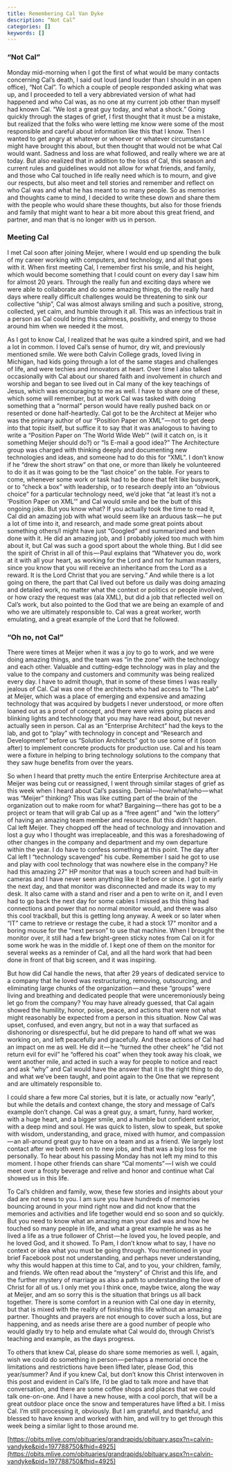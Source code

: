 ```yaml
---
title: Remembering Cal Van Dyke
description: “Not Cal”
categories: []
keywords: []
---
```


### “Not Cal”

Monday mid-morning when I got the first of what would be many contacts concerning Cal’s death, I said out loud (and louder than I should in an open office), “Not Cal”. To which a couple of people responded asking what was up, and I proceeded to tell a very abbreviated version of what had happened and who Cal was, as no one at my current job other than myself had known Cal. “We lost a great guy today, and what a shock.” Going quickly through the stages of grief, I first thought that it must be a mistake, but realized that the folks who were letting me know were some of the most responsible and careful about information like this that I know. Then I wanted to get angry at whatever or whoever or whatever circumstance might have brought this about, but then thought that would not be what Cal would want. Sadness and loss are what followed, and really where we are at today. But also realized that in addition to the loss of Cal, this season and current rules and guidelines would not allow for what friends, and family, and those who Cal touched in life really need which is to mourn, and give our respects, but also meet and tell stories and remember and reflect on who Cal was and what he has meant to so many people. So as memories and thoughts came to mind, I decided to write these down and share them with the people who would share these thoughts, but also for those friends and family that might want to hear a bit more about this great friend, and partner, and man that is no longer with us in person.

### Meeting Cal

I met Cal soon after joining Meijer, where I would end up spending the bulk of my career working with computers, and technology, and all that goes with it. When first meeting Cal, I remember first his smile, and his height, which would become something that I could count on every day I saw him for almost 20 years. Through the really fun and exciting days where we were able to collaborate and do some amazing things, do the really hard days where really difficult challenges would be threatening to sink our collective “ship”, Cal was almost always smiling and such a positive, strong, collected, yet calm, and humble through it all. This was an infectious trait in a person as Cal could bring this calmness, positivity, and energy to those around him when we needed it the most.

As I got to know Cal, I realized that he was quite a kindred spirit, and we had a lot in common. I loved Cal’s sense of humor, dry wit, and previously mentioned smile. We were both Calvin College grads, loved living in Michigan, had kids going through a lot of the same stages and challenges of life, and were techies and innovators at heart. Over time I also talked occasionally with Cal about our shared faith and involvement in church and worship and began to see lived out in Cal many of the key teachings of Jesus, which was encouraging to me as well. I have to share one of these, which some will remember, but at work Cal was tasked with doing something that a “normal” person would have really pushed back on or resented or done half-heartedly. Cal got to be the Architect at Meijer who was the primary author of our “Position Paper on XML” — not to get deep into that topic itself, but suffice it to say that it was analogous to having to write a “Position Paper on ‘The World Wide Web’” (will it catch on, is it something Meijer should do?) or “Is E-mail a good idea?” The Architecture group was charged with thinking deeply and documenting new technologies and ideas, and someone had to do this for “XML”. I don’t know if he “drew the short straw” on that one, or more than likely he volunteered to do it as it was going to be the “last choice” on the table. For years to come, whenever some work or task had to be done that felt like busywork, or to “check a box” with leadership, or to research deeply into an “obvious choice” for a particular technology need, we’d joke that “at least it’s not a ‘Position Paper on XML’” and Cal would smile and be the butt of this ongoing joke. But you know what? If you actually took the time to read it, Cal did an amazing job with what would seem like an arduous task — he put a lot of time into it, and research, and made some great points about something others/I might have just “Googled” and summarized and been done with it. He did an amazing job, and I probably joked too much with him about it, but Cal was such a good sport about the whole thing. But I did see the spirit of Christ in all of this — Paul explains that “Whatever you do, work at it with all your heart, as working for the Lord and not for human masters, since you know that you will receive an inheritance from the Lord as a reward. It is the Lord Christ that you are serving.” And while there is a lot going on there, the part that Cal lived out before us daily was doing amazing and detailed work, no matter what the context or politics or people involved, or how crazy the request was (ala XML), but did a job that reflected well on Cal’s work, but also pointed to the God that we are being an example of and who we are ultimately responsible to. Cal was a great worker, worth emulating, and a great example of the Lord that he followed.

### “Oh no, not Cal”

There were times at Meijer when it was a joy to go to work, and we were doing amazing things, and the team was “in the zone” with the technology and each other. Valuable and cutting-edge technology was in play and the value to the company and customers and community was being realized every day. I have to admit though, that in some of these times I was really jealous of Cal. Cal was one of the architects who had access to “The Lab” at Meijer, which was a place of emerging and expensive and amazing technology that was acquired by budgets I never understood, or more often loaned out as a proof of concept, and there were wires going places and blinking lights and technology that you may have read about, but never actually seen in person. Cal as an “Enterprise Architect” had the keys to the lab, and got to “play” with technology in concept and “Research and Development” before us “Solution Architects” got to use some of it (soon after) to implement concrete products for production use. Cal and his team were a fixture in helping to bring technology solutions to the company that they saw huge benefits from over the years.

So when I heard that pretty much the entire Enterprise Architecture area at Meijer was being cut or reassigned, I went through similar stages of grief as this week when I heard about Cal’s passing. Denial — how/what/who — what was “Meijer” thinking? This was like cutting part of the brain of the organization out to make room for what? Bargaining — there has got to be a project or team that will grab Cal up as a “free agent” and “win the lottery” of having an amazing team member and resource. But this didn’t happen. Cal left Meijer. They chopped off the head of technology and innovation and lost a guy who I thought was irreplaceable, and this was a foreshadowing of other changes in the company and department and my own departure within the year. I do have to confess something at this point. The day after Cal left I “technology scavenged” his cube. Remember I said he got to use and play with cool technology that was nowhere else in the company? He had this amazing 27" HP monitor that was a touch screen and had built-in cameras and I have never seen anything like it before or since. I got in early the next day, and that monitor was disconnected and made its way to my desk. It also came with a stand and riser and a pen to write on it, and I even had to go back the next day for some cables I missed as this thing had connections and power that no normal monitor would, and there was also this cool trackball, but this is getting long anyway. A week or so later when “IT” came to retrieve or restage the cube, it had a stock 17" monitor and a boring mouse for the “next person” to use that machine. When I brought the monitor over, it still had a few bright-green sticky notes from Cal on it for some work he was in the middle of. I kept one of them on the monitor for several weeks as a reminder of Cal, and all the hard work that had been done in front of that big screen, and it was inspiring.

But how did Cal handle the news, that after 29 years of dedicated service to a company that he loved was restructuring, removing, outsourcing, and eliminating large chunks of the organization — and these “groups” were living and breathing and dedicated people that were unceremoniously being let go from the company? You may have already guessed, that Cal again showed the humility, honor, poise, peace, and actions that were not what might reasonably be expected from a person in this situation. Now Cal was upset, confused, and even angry, but not in a way that surfaced as dishonoring or disrespectful, but he did prepare to hand off what we was working on, and left peacefully and gracefully. And these actions of Cal had an impact on me as well. He did it — he “turned the other cheek” he “did not return evil for evil” he “offered his coat” when they took away his cloak, we went another mile, and acted in such a way for people to notice and react and ask “why” and Cal would have the answer that it is the right thing to do, and what we’ve been taught, and point again to the One that we represent and are ultimately responsible to.

I could share a few more Cal stories, but it is late, or actually now “early”, but while the details and context change, the story and message of Cal’s example don’t change. Cal was a great guy, a smart, funny, hard worker, with a huge heart, and a bigger smile, and a humble but confident exterior, with a deep mind and soul. He was quick to listen, slow to speak, but spoke with wisdom, understanding, and grace, mixed with humor, and compassion — an all-around great guy to have on a team and as a friend. We largely lost contact after we both went on to new jobs, and that was a big loss for me personally. To hear about his passing Monday has not left my mind to this moment. I hope other friends can share “Cal moments” — I wish we could meet over a frosty beverage and relive and honor and continue what Cal showed us in this life.

To Cal’s children and family, wow, these few stories and insights about your dad are not news to you. I am sure you have hundreds of memories bouncing around in your mind right now and did not know that the memories and activities and life together would end so soon and so quickly. But you need to know what an amazing man your dad was and how he touched so many people in life, and what a great example he was as he lived a life as a true follower of Christ — he loved you, he loved people, and he loved God, and it showed. To Pam, I don’t know what to say, I have no context or idea what you must be going through. You mentioned in your brief Facebook post not understanding, and perhaps never understanding, why this would happen at this time to Cal, and to you, your children, family, and friends. We often read about the “mystery” of Christ and this life, and the further mystery of marriage as also a path to understanding the love of Christ for all of us. I only met you I think once, maybe twice, along the way at Meijer, and am so sorry this is the situation that brings us all back together. There is some comfort in a reunion with Cal one day in eternity, but that is mixed with the reality of finishing this life without an amazing partner. Thoughts and prayers are not enough to cover such a loss, but are happening, and as needs arise there are a good number of people who would gladly try to help and emulate what Cal would do, through Christ’s teaching and example, as the days progress.

To others that knew Cal, please do share some memories as well. I, again, wish we could do something in person — perhaps a memorial once the limitations and restrictions have been lifted later, please God, this year/summer? And if you knew Cal, but don’t know this Christ interwoven in this post and evident in Cal’s life, I’d be glad to talk more and have that conversation, and there are some coffee shops and places that we could talk one-on-one. And I have a new house, with a cool porch, that will be a great outdoor place once the snow and temperatures have lifted a bit. I miss Cal. I’m still processing it, obviously. But I am grateful, and thankful, and blessed to have known and worked with him, and will try to get through this week being a similar light to those around me.

[https://obits.mlive.com/obituaries/grandrapids/obituary.aspx?n=calvin-vandyke&pid=197788750&fhid=4925](https://obits.mlive.com/obituaries/grandrapids/obituary.aspx?n=calvin-vandyke&pid=197788750&fhid=4925)